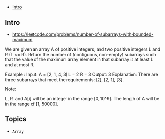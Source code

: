 - [Intro](#intro)

## Intro

- https://leetcode.com/problems/number-of-subarrays-with-bounded-maximum

We are given an array A of positive integers, and two positive integers L and R (L <= R).
Return the number of (contiguous, non-empty) subarrays such that the value of the maximum array element in that subarray is at least L and at most R.

Example :
Input: 
A = [2, 1, 4, 3]
L = 2
R = 3
Output: 3
Explanation: There are three subarrays that meet the requirements: [2], [2, 1], [3].

Note:

L, R  and A[i] will be an integer in the range [0, 10^9].
The length of A will be in the range of [1, 50000].



## Topics

- `Array`


